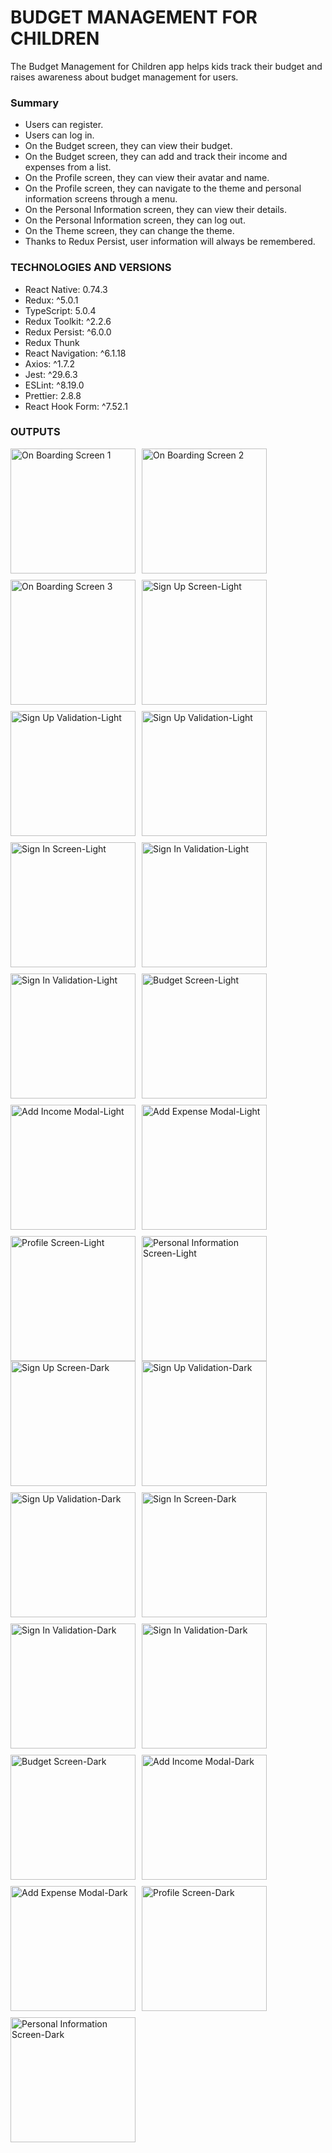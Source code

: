 # BUDGET MANAGEMENT FOR CHILDREN

The Budget Management for Children app helps kids track their budget and raises awareness about budget management for users.

### Summary

- Users can register.
- Users can log in.
- On the Budget screen, they can view their budget.
- On the Budget screen, they can add and track their income and expenses from a list.
- On the Profile screen, they can view their avatar and name.
- On the Profile screen, they can navigate to the theme and personal information screens through a menu.
- On the Personal Information screen, they can view their details.
- On the Personal Information screen, they can log out.
- On the Theme screen, they can change the theme.
- Thanks to Redux Persist, user information will always be remembered.

### TECHNOLOGIES AND VERSIONS

- React Native: 0.74.3
- Redux: ^5.0.1
- TypeScript: 5.0.4
- Redux Toolkit: ^2.2.6
- Redux Persist: ^6.0.0
- Redux Thunk
- React Navigation: ^6.1.18
- Axios: ^1.7.2
- Jest: ^29.6.3
- ESLint: ^8.19.0
- Prettier: 2.8.8
- React Hook Form: ^7.52.1

### OUTPUTS

<div style="display: flex; flex-wrap: wrap; gap: 10px;">
    <img src="./src/assets/Images/outputs/On-boarding-screen1.png" alt="On Boarding Screen 1" width="200">
    <img src="./src/assets/Images/outputs/On-boarding-screen2.png" alt="On Boarding Screen 2" width="200">
    <img src="./src/assets/Images/outputs/On-boarding-screen3.png" alt="On Boarding Screen 3" width="200">
    <img src="./src/assets/Images/outputs/Sign-up-screen-light.png" alt="Sign Up Screen-Light" width="200">
    <img src="./src/assets/Images/outputs/Sign-up-validation-light.png" alt="Sign Up Validation-Light" width="200">
    <img src="./src/assets/Images/outputs/Sign-up-validation2-light.png" alt="Sign Up Validation-Light" width="200">
    <img src="./src/assets/Images/outputs/Sign-in-screen-light.png" alt="Sign In Screen-Light" width="200">
    <img src="./src/assets/Images/outputs/Sign-in-validation-light.png" alt="Sign In Validation-Light" width="200">
    <img src="./src/assets/Images/outputs/Sign-in-validation2-light.png" alt="Sign In Validation-Light" width="200">
    <img src="./src/assets/Images/outputs/Budget-screen-light.png" alt="Budget Screen-Light" width="200">
    <img src="./src/assets/Images/outputs/Add-income-modal-light.png" alt="Add Income Modal-Light" width="200">
    <img src="./src/assets/Images/outputs/Add-expense-modal-light.png" alt="Add Expense Modal-Light" width="200">
    <img src="./src/assets/Images/outputs/Profile-screen-light.png" alt="Profile Screen-Light" width="200">
    <img src="./src/assets/Images/outputs/Personal-information-screen-light.png" alt="Personal Information Screen-Light" width="200">
</div>
<div style="display: flex; flex-wrap: wrap; gap: 10px;">
   <img src="./src/assets/Images/outputs/Sign-up-screen-dark.png" alt="Sign Up Screen-Dark" width="200">
    <img src="./src/assets/Images/outputs/Sign-up-validation-dark.png" alt="Sign Up Validation-Dark" width="200">
    <img src="./src/assets/Images/outputs/Sign-up-validation2-dark.png" alt="Sign Up Validation-Dark" width="200">
    <img src="./src/assets/Images/outputs/Sign-in-screen-dark.png" alt="Sign In Screen-Dark" width="200">
    <img src="./src/assets/Images/outputs/Sign-in-validation-dark.png" alt="Sign In Validation-Dark" width="200">
    <img src="./src/assets/Images/outputs/Sign-in-validation2-dark.png" alt="Sign In Validation-Dark" width="200">
    <img src="./src/assets/Images/outputs/Budget-screen-dark.png" alt="Budget Screen-Dark" width="200">
    <img src="./src/assets/Images/outputs/Add-income-modal-dark.png" alt="Add Income Modal-Dark" width="200">
    <img src="./src/assets/Images/outputs/Add-expense-modal-dark.png" alt="Add Expense Modal-Dark" width="200">
    <img src="./src/assets/Images/outputs/Profile-screen-dark.png" alt="Profile Screen-Dark" width="200">
    <img src="./src/assets/Images/outputs/Personal-information-screen-dark.png" alt="Personal Information Screen-Dark" width="200">
</div>
